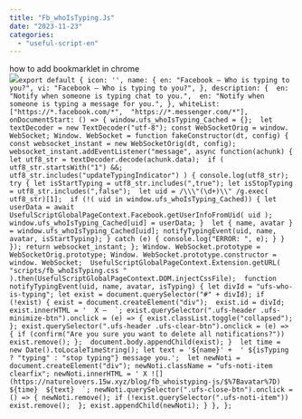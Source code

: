 ```yaml
---
title: "Fb_whoIsTyping.Js"
date: "2023-11-23"
categories: 
  - "useful-script-en"
---
```


how to add bookmarklet in chrome  
![](https://camo.githubusercontent.com/5f21e427a7d3ee887313a4f9b1ab033e6462db47ca299bf3f7e2d81a0ce854bd/68747470733a2f2f696d672e7765626e6f74732e636f6d2f323031392f30342f447261672d616e642d44726f702d4c696e6b732d696e2d4368726f6d652e706e67)``export default { icon: '', name: { en: "Facebook – Who is typing to you?", vi: "Facebook – Who is typing to you?", }, description: {  en: "Notify when someone is typing chat to you.",  en: "Notify when someone is typing a message for you.", }, whiteList: ["https://*.facebook.com/*",  "https://*.messenger.com/*"],  onDocumentStart: () => { window.ufs_whoIsTyping_Cached = {};  let textDecoder = new TextDecoder("utf-8"); const WebSocketOrig = window. WebSocket; Window. WebSocket = function fakeConstructor(dt, config) { const websocket_instant = new WebSocketOrig(dt, config); websocket_instant.addEventListener("message", async function(achunk) { let utf8_str = textDecoder.decode(achunk.data);  if ( utf8_str.startsWith("1") &&; utf8_str.includes("updateTypingIndicator") ) { console.log(utf8_str); try { let isStartTyping = utf8_str.includes(",true"); let isStopTyping = utf8_str.includes(",false");  let uid = /\\\"(\d+)\\" /g.exec(  utf8_str)[1];  if (!( uid in window.ufs_whoIsTyping_Cached)) { let userData = await UsefulScriptGlobalPageContext.Facebook.getUserInfoFromUid( uid ); window.ufs_whoIsTyping_Cached[uid] = userData; }  let { name, avatar } = window.ufs_whoIsTyping_Cached[uid]; notifyTypingEvent(uid, name, avatar, isStartTyping); } catch (e) { console.log("ERROR: ", e); } } }); return websocket_instant; }; Window. WebSocket.prototype = WebSocketOrig.prototype; Window. WebSocket.prototype.constructor = window. WebSocket;  UsefulScriptGlobalPageContext.Extension.getURL( "scripts/fb_whoIsTyping.css " ).then(UsefulScriptGlobalPageContext.DOM.injectCssFile);  function notifyTypingEvent(uid, name, avatar, isTyping) { let divId = "ufs-who-is-typing"; let exist = document.querySelector("#" + divId); if (!exist) { exist = document.createElement("div");  exist.id = divId;  exist.innerHTML = '  X –  `; exist.querySelector(".ufs-header .ufs-minimize-btn").onclick = (e) => { exist.classList.toggle("collapsed"); }; exist.querySelector(".ufs-header .ufs-clear-btn").onclick = (e) => { if (confirm("Are you sure you want to delete all notifications?")) exist.remove(); };  document.body.appendChild(exist); }  let time = new Date().toLocaleTimeString(); let text = '${name}' +  ' ${isTyping ? "typing" : "stop typing"} message you.';  let newNoti = document.createElement("div"); newNoti.className = "ufs-noti-item clearfix"; newNoti.innerHTML = ' X ![](https://naturelovers.15w.xyz/blog/fb_whoistyping-js/$%7Bavatar%7D)  ${time}  ${text}  `; newNoti.querySelector(".ufs-close-btn").onclick = () => { newNoti.remove(); if (!exist.querySelector(".ufs-noti-item")) exist.remove();  }; exist.appendChild(newNoti); } }, };``
